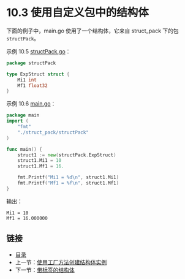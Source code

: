 # 10.3 使用自定义包中的结构体

下面的例子中，main.go 使用了一个结构体，它来自 struct_pack 下的包 `structPack`。

示例 10.5 [structPack.go](examples/chapter_10/struct_pack/structPack.go)：

```go
package structPack

type ExpStruct struct {
    Mi1 int
    Mf1 float32
}
```

示例 10.6 [main.go](examples/chapter_10/main.go)：

```go
package main
import (
    "fmt"
    "./struct_pack/structPack"
)

func main() {
    struct1 := new(structPack.ExpStruct)
    struct1.Mi1 = 10
    struct1.Mf1 = 16.

    fmt.Printf("Mi1 = %d\n", struct1.Mi1)
    fmt.Printf("Mf1 = %f\n", struct1.Mf1)
}
```

输出：

    Mi1 = 10
    Mf1 = 16.000000

## 链接

- [目录](getting-started.md)
- 上一节：[使用工厂方法创建结构体实例](10.2.md)
- 下一节：[带标签的结构体](10.4.md)
